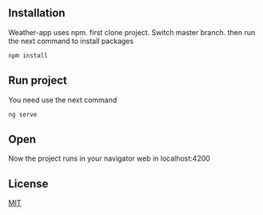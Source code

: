 ## Installation

Weather-app uses npm. first clone project. Switch master branch. then run the next command to install packages
```bash
npm install
```
## Run project
You need use the next command
```bash
ng serve
```
## Open
Now the project runs in your navigator web in localhost:4200

## License
[MIT](https://choosealicense.com/licenses/mit/)